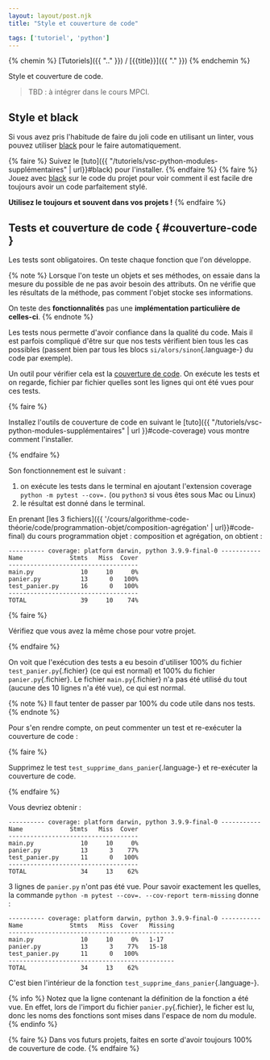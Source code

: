 ```yaml
---
layout: layout/post.njk 
title: "Style et couverture de code"

tags: ['tutoriel', 'python']
---
```


{% chemin %}
[Tutoriels]({{ ".." }}) / [{{title}}]({{ "." }})
{% endchemin %}


<!-- début résumé -->

Style et couverture de code.

<!-- end résumé -->

> TBD : à intégrer dans le cours MPCI.

## Style et black

Si vous avez pris l'habitude de faire du joli code en utilisant un linter, vous pouvez utiliser [black](https://black.readthedocs.io/en/stable/) pour le faire automatiquement.

{% faire %}
Suivez le [tuto]({{ "/tutoriels/vsc-python-modules-supplémentaires" | url}}#black) pour l'installer.
{% endfaire %}
{% faire %}
Jouez avec [black](https://black.readthedocs.io/en/stable/) sur le code du projet pour voir comment il est facile dre toujours avoir un code parfaitement stylé.

**Utilisez le toujours et souvent dans vos projets !**
{% endfaire %}

## Tests et couverture de code { #couverture-code }

Les tests sont obligatoires. On teste chaque fonction que l'on développe.

{% note %}
Lorsque l'on teste un objets et ses méthodes, on essaie dans la mesure du possible de ne pas avoir besoin des attributs. On ne vérifie que les résultats de la méthode, pas comment l'objet stocke ses informations.

On teste des **fonctionnalités** pas une **implémentation particulière de celles-ci**.
{% endnote %}

Les tests nous permette d'avoir confiance dans la qualité du code. Mais il est parfois compliqué d'être sur que nos tests vérifient bien tous les cas possibles (passent bien par tous les blocs `si/alors/sinon`{.language-} du code par exemple).

Un outil pour vérifier cela est la [couverture de code](https://fr.wikipedia.org/wiki/Couverture_de_code). On exécute les tests et on regarde, fichier par fichier quelles sont les lignes qui ont été vues pour ces tests.

{% faire %}

Installez l'outils de couverture de code en suivant le [tuto]({{ "/tutoriels/vsc-python-modules-supplémentaires" | url }}#code-coverage) vous montre comment l'installer.

{% endfaire %}

Son fonctionnement est le suivant :

1. on exécute les tests dans le terminal en ajoutant l'extension coverage  `python -m pytest --cov=.` (ou `python3` si vous êtes sous Mac ou Linux)
2. le résultat est donné dans le terminal.

En prenant [les 3 fichiers]({{ '/cours/algorithme-code-théorie/code/programmation-objet/composition-agrégation' | url}}#code-final) du cours programmation objet : composition et agrégation, on obtient :

```text
---------- coverage: platform darwin, python 3.9.9-final-0 -----------
Name             Stmts   Miss  Cover
------------------------------------
main.py             10     10     0%
panier.py           13      0   100%
test_panier.py      16      0   100%
------------------------------------
TOTAL               39     10    74%
```

{% faire %}

Vérifiez que vous avez la même chose pour votre projet.

{% endfaire %}

On voit que l'exécution des tests a eu besoin d'utiliser 100% du fichier `test_panier.py`{.fichier} (ce qui est normal) et 100% du fichier `panier.py`{.fichier}. Le fichier `main.py`{.fichier} n'a pas été utilisé du tout (aucune des 10 lignes n'a été vue), ce qui est normal.

{% note %}
Il faut tenter de passer par 100% du code utile dans nos tests.
{% endnote %}

Pour s'en rendre compte, on peut commenter un test et re-exécuter la couverture de code :

{% faire %}

Supprimez  le test `test_supprime_dans_panier`{.language-} et re-exécuter la couverture de code.

{% endfaire %}

Vous devriez obtenir :

```text
---------- coverage: platform darwin, python 3.9.9-final-0 -----------
Name             Stmts   Miss  Cover
------------------------------------
main.py             10     10     0%
panier.py           13      3    77%
test_panier.py      11      0   100%
------------------------------------
TOTAL               34     13    62%
```

3 lignes de `panier.py` n'ont pas été vue. Pour savoir exactement les quelles, la commande `python -m pytest --cov=. --cov-report term-missing` donne :

```text
---------- coverage: platform darwin, python 3.9.9-final-0 -----------
Name             Stmts   Miss  Cover   Missing
----------------------------------------------
main.py             10     10     0%   1-17
panier.py           13      3    77%   15-18
test_panier.py      11      0   100%
----------------------------------------------
TOTAL               34     13    62%
```

C'est bien l'intérieur de la fonction `test_supprime_dans_panier`{.language-}.

{% info %}
Notez que la ligne contenant la définition de la fonction a été vue. En effet, lors de l'import du fichier `panier.py`{.fichier}, le ficher est lu, donc les noms des fonctions sont mises dans l'espace de nom du module.
{% endinfo %}

{% faire %}
Dans vos futurs projets, faites en sorte d'avoir toujours 100% de couverture de code.
{% endfaire %}
